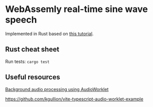 # WebAssemly real-time sine wave speech

Implemented in Rust based on [this tutorial](https://www.toptal.com/webassembly/webassembly-rust-tutorial-web-audio).

## Rust cheat sheet

Run tests: `cargo test`

## Useful resources

[Background audio processing using AudioWorklet](https://developer.mozilla.org/en-US/docs/Web/API/Web_Audio_API/Using_AudioWorklet)

https://github.com/kgullion/vite-typescript-audio-worklet-example
